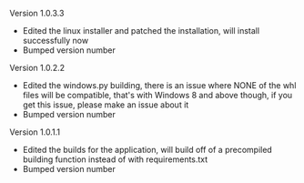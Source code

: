 Version 1.0.3.3
  - Edited the linux installer and patched the installation, will install successfully now
  - Bumped version number

Version 1.0.2.2
 - Edited the windows.py building, there is an issue where NONE of the whl files will be compatible, that's with Windows 8 and above though, if you get this issue, please make an issue about it
 - Bumped version number

Version 1.0.1.1
 - Edited the builds for the application, will build off of a precompiled building function instead of with requirements.txt
 - Bumped version number
